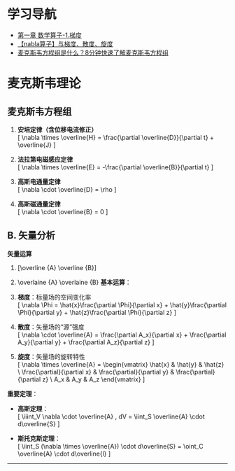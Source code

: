 # 学习导航
- [第一章 数学算子-1.梯度](https://www.bilibili.com/video/BV1bB4y1X78d?vd_source=aa1ed069e10ea484925ad3943cedbab5)
- [【nabla算子】与梯度、散度、旋度](https://www.bilibili.com/video/BV1a541127cX?vd_source=aa1ed069e10ea484925ad3943cedbab5)
- [麦克斯韦方程组是什么？8分钟快速了解麦克斯韦方程组](https://www.bilibili.com/video/BV14g411Q7oP?vd_source=aa1ed069e10ea484925ad3943cedbab5)

# 麦克斯韦理论
## 麦克斯韦方程组
1. **安培定律（含位移电流修正）**  
   \[
   \nabla \times \overline{H} = \frac{\partial \overline{D}}{\partial t} + \overline{J}
   \]
   
2. **法拉第电磁感应定律**  
   \[
   \nabla \times \overline{E} = -\frac{\partial \overline{B}}{\partial t}
   \]
   
3. **高斯电通量定律**  
   \[
   \nabla \cdot \overline{D} = \rho
   \]
   
4. **高斯磁通量定律**  
   \[
   \nabla \cdot \overline{B} = 0
   \]

   
## B. 矢量分析
**矢量运算**

1. \[\overline {A}  \overline {B}\]
2. \overlaine {A}  \overlaine {B}
**基本运算**：
1. **梯度**：标量场的空间变化率  
   \[
   \nabla \Phi = \hat{x}\frac{\partial \Phi}{\partial x} + \hat{y}\frac{\partial \Phi}{\partial y} + \hat{z}\frac{\partial \Phi}{\partial z}
   \]
   
2. **散度**：矢量场的“源”强度  
   \[
   \nabla \cdot \overline{A} = \frac{\partial A_x}{\partial x} + \frac{\partial A_y}{\partial y} + \frac{\partial A_z}{\partial z}
   \]
   
3. **旋度**：矢量场的旋转特性  
   \[
   \nabla \times \overline{A} = \begin{vmatrix}
   \hat{x} & \hat{y} & \hat{z} \\
   \frac{\partial}{\partial x} & \frac{\partial}{\partial y} & \frac{\partial}{\partial z} \\
   A_x & A_y & A_z
   \end{vmatrix}
   \]

**重要定理**：
- **高斯定理**：  
  \[
  \iiint_V \nabla \cdot \overline{A} \, dV = \iint_S \overline{A} \cdot d\overline{S}
  \]
  
- **斯托克斯定理**：  
  \[
  \iint_S (\nabla \times \overline{A}) \cdot d\overline{S} = \oint_C \overline{A} \cdot d\overline{l}
  \]

---